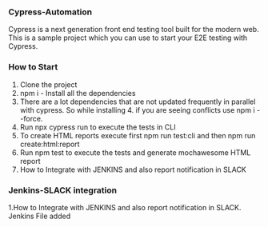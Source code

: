 ### Cypress-Automation
Cypress is a next generation front end testing tool built for the modern web. This is a sample project which you can use to start your E2E testing with Cypress.

### How to Start
1. Clone the project
2. npm i - Install all the dependencies
3. There are a lot dependencies that are not updated frequently in parallel with cypress. So while installing 4. if you are seeing conflicts use npm i --force.
5. Run npx cypress run to execute the tests in CLI
6. To create HTML reports execute first npm run test:cli and then npm run create:html:report
7. Run npm test to execute the tests and generate mochawesome HTML report
8. How to Integrate with JENKINS and also report notification in SLACK

### Jenkins-SLACK integration
1.How to Integrate with JENKINS and also report notification in SLACK. Jenkins File added

